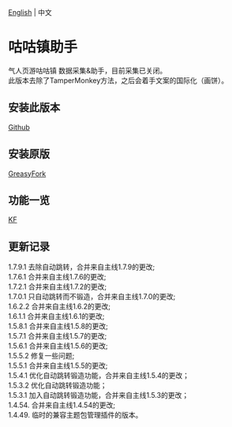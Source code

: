 [English](README_en.md) | 中文  
# 咕咕镇助手
气人页游咕咕镇 数据采集&助手，目前采集已关闭。   
此版本去除了TamperMonkey方法，之后会着手文案的国际化（画饼）。

## 安装此版本    
[Github](https://github.com/GuguTown/GuguTownHelper/raw/main/GuguTownHelper.user.js)

## 安装原版  
[GreasyFork](https://greasyfork.org/scripts/445173) 

## 功能一览
[KF](https://kf.miaola.work/read.php?tid=913532&sf=9ac)

## 更新记录
1.7.9.1 去除自动跳转，合并来自主线1.7.9的更改;   
1.7.6.1 合并来自主线1.7.6的更改;   
1.7.2.1 合并来自主线1.7.2的更改;   
1.7.0.1 只自动跳转而不锻造，合并来自主线1.7.0的更改;   
1.6.2.2 合并来自主线1.6.2的更改;   
1.6.1.1 合并来自主线1.6.1的更改;   
1.5.8.1 合并来自主线1.5.8的更改;     
1.5.7.1 合并来自主线1.5.7的更改;     
1.5.6.1 合并来自主线1.5.6的更改;     
1.5.5.2 修复一些问题;   
1.5.5.1 合并来自主线1.5.5的更改;   
1.5.4.1 优化自动跳转锻造功能，合并来自主线1.5.4的更改；   
1.5.3.2 优化自动跳转锻造功能；   
1.5.3.1 加入自动跳转锻造功能，合并来自主线1.5.3的更改；    
1.4.54. 合并来自主线1.4.54的更改;    
1.4.49. 临时的兼容主题包管理插件的版本。
